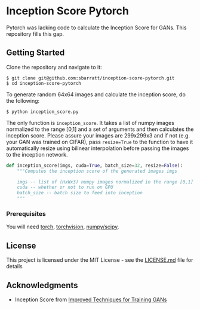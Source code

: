 # Inception Score Pytorch

Pytorch was lacking code to calculate the Inception Score for GANs. This repository fills this gap.

## Getting Started

Clone the repository and navigate to it:
```
$ git clone git@github.com:sbarratt/inception-score-pytorch.git
$ cd inception-score-pytorch
```

To generate random 64x64 images and calculate the inception score, do the following:
```
$ python inception_score.py
```

The only function is `inception_score`. It takes a list of numpy images normalized to the range [0,1] and a set of arguments and then calculates the inception score. Please assure your images are 299x299x3 and if not (e.g. your GAN was trained on CIFAR), pass `resize=True` to the function to have it automatically resize using bilinear interpolation before passing the images to the inception network.

```python
def inception_score(imgs, cuda=True, batch_size=32, resize=False):
    """Computes the inception score of the generated images imgs

    imgs -- list of (HxWx3) numpy images normalized in the range [0,1]
    cuda -- whether or not to run on GPU
    batch_size -- batch size to feed into inception
    """
```

### Prerequisites

You will need [torch](http://pytorch.org/), [torchvision](https://github.com/pytorch/vision), [numpy/scipy](https://scipy.org/).

## License

This project is licensed under the MIT License - see the [LICENSE.md](LICENSE.md) file for details

## Acknowledgments

* Inception Score from [Improved Techniques for Training GANs](https://arxiv.org/abs/1606.03498)

